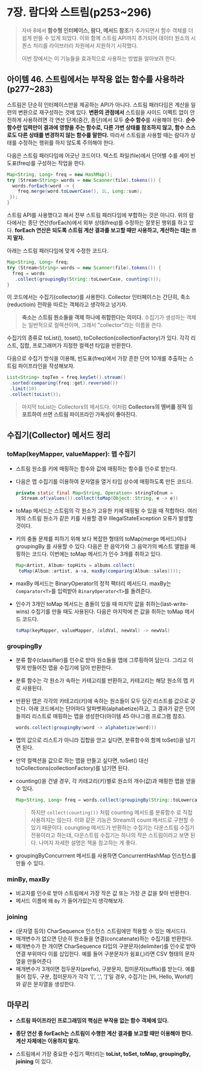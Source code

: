 # 7장. 람다와 스트림(p253~296)

> 자바 8에서 **함수형 인터페이스, 람다, 메서드 참조**가 추가되면서 함수 객체를 더 쉽게 만들 수 있게 되었다. 이와 함께 스트림 API까지 추가되어 데이터 원소의 시퀀스 처리를 라이브러리 차원에서 지원하기 시작했다. 
>
> 이번 장에서는 이 기능들을 효과적으로 사용하는 방법을 알아보려 한다.

## 아이템 46. 스트림에서는 부작용 없는 함수를 사용하라(p277~283)

스트림은 단순히 인터페이스만을 제공하는 API가 아니다. 스트림 패러다임은 계산을 일련의 변환으로 재구성하는 것에 있다. **변환의 관점에서** 스트림을 사이드 이펙트 없이 안전하게 사용하려면 각 연산 단계(중간, 종단)에서 모두 **순수 함수**를 사용해야 한다. **순수 함수란 입력만이 결과에 영향을 주는 함수로, 다른 가변 상태를 참조하지 않고, 함수 스스로도 다른 상태를 변경하지 않는 함수를 말한다.** 따라서 스트림을 사용할 때는 람다가 상태를 수정하는 행위를 하지 않도록 주의해야 한다.

다음은 스트림 패러다임에 어긋난 코드이다. 텍스트 파일(file)에서 단어별 수를 세어 빈도표(freq)를 구성하는 작업을 한다.

```java
Map<String, Long> freq = new HashMap();
try (Stream<String> words = new Scanner(file).tokens()) {
  words.forEach(word -> {
    freq.merge(word.toLowerCase(), 1L, Long::sum);
 });
}
```

스트림 API를 사용했다고 해서 전부 스트림 패러다임에 부합하는 것은 아니다. 위의 람다에서는 종단 연산(forEach)에서 외부 상태(freq)를 수정하는 잘못된 행위를 하고 있다. **forEach 연산은 되도록 스트림 계산 결과를 보고할 때만 사용하고, 계산하는 데는 쓰지 말자.**

아래는 스트림 패러다임에 맞게 수정한 코드다.

```java
Map<String, Long> freq;
try (Stream<String> words = new Scanner(file).tokens()) {
  freq = words
   .collect(groupingBy(String::toLowerCase, counting()));
}
```

이 코드에서는 수집기(collector)를 사용한다. Collector 인터페이스는 간단히, 축소(reductioin) 전략을 따르는 객체라고 생각하고 넘기자.

> **축소는 스트림 원소들을 객체 하나에 취합한다는 의미다.** 수집기가 생성하는 객체는 일반적으로 컬렉션이며, 그래서 "collector"라는 이름을 쓴다.

수집기의 종류로 toList(), toset(), toCollection(collectionFactory)가 있다. 각각 리스트, 집합, 프로그래머가 지정한 컬렉션 타입을 반환한다.

다음으로 수집기 방식을 이용해, 빈도표(freq)에서 가장 흔한 단어 10개를 추출하는 스트림 파이프라인을 작성해보자.

```java
List<String> topTen = freq.keySet().stream()
 .sorted(comparing(freq::get).reversed())
 .limit(10)
 .collect(toList());
```

> 마지막 toList는 Collectors의 메서드다. 이처럼 **Collectors의 멤버를 정적 임포트하여 쓰면 스트림 파이프라인 가독성이 좋아진다.**

## 수집기(Collector) 메서드 정리

### toMap(keyMapper, valueMapper): 맵 수집기

- 스트림 원소를 키에 매핑하는 함수와 값에 매핑하는 함수를 인수로 받는다.

- 다음은 맵 수집기를 이용하여 문자열을 열거 타입 상수에 매핑하도록 만든 코드다.

  ```java
  private static final Map<String, Operation> stringToEnum = 
    Stream.of(values()).collect(toMap(Object::String, e -> e))
  ```

- toMap 메서드는 스트림의 각 원소가 고유한 키에 매핑될 수 있을 때 적합하다. 여러 개의 스트림 원소가 같은 키를 사용할 경우 IllegalStateException 오류가 발생할 것이다.

- 키의 충돌 문제를 피하기 위해 보다 복잡한 형태의 toMap(merge 메서드)이나 groupingBy 를 사용할 수 있다.
  다음은 한 음악가와 그 음악가의 베스트 앨범을 매핑하는 코드다. 이번에는 toMap 메서드가 인수 3개를 취하고 있다. 

  ```java
  Map<Artist, Album> topHits = albums.collect(
   toMap(Album::artist, a->a, maxBy(comparing(Album::sales))));
  ```

- maxBy 메서드는 BinaryOperator의 정적 팩터리 메서드다. maxBy는 `Comparator<T>`를 입력받아 `BinaryOperator<T>`를 돌려준다.

- 인수가 3개인 toMap 메서드는 충돌이 있을 때 마지막 값을 취하는(last-write-wins) 수집기를 만들 때도 사용된다. 다음은 마지막에 쓴 값을 취하는 toMap 메서드 코드다.

  ```java
  toMap(keyMapper, valueMapper, (oldVal, newVal) -> newVal)
  ```

### groupingBy

- 분류 함수(classifier)를 인수로 받아 원소들을 맵에 그루핑하여 담는다. 그리고 이렇게 만들어진 맵을 수집기에 담아 반환한다.

- 분류 함수는 각 원소가 속하는 카테고리를 반환하고, 카테고리는 해당 원소의 맵 키로 사용된다.

- 반환된 맵은 각각의 카테고리(키)에 속하는 원소들이 모두 담긴 리스트를 값으로 갖는다. 아래 코드에서는 단어마다 알파벳화(alphabetize)하고, 그 결과가 같은 단어들끼리 리스트로 매핑하는 맵을 생성한다(아이템 45 아나그램 프로그램 참조).

  ```java
  words.collect(groupingBy(word -> alphabetize(word)))
  ```

- 맵의 값으로 리스트가 아니라 집합을 얻고 싶다면, 분류함수와 함께 toSet()을 넘기면 된다.

- 만약 컬렉션을 값으로 하는 맵을 만들고 싶다면, toSet() 대신 toCollections(collectionFactory)를 넘기면 된다.

- counting()을 건넬 경우, 각 카테고리(키)별로 원소의 개수(값)과 매핑한 맵을 얻을 수 있다.

  ```java
  Map<String, Long> freq = words.collect(groupingBy(String::toLowercase, counting()));
  ```

  > 하지만 `collect(counting())` 처럼 counting 메서드를 분류함수 로 직접 사용하지는 않는다. 이와 같은 기능은 Stream의 count 메서드로 구현할 수 있기 때문이다. coungting 메서드가 반환하는 수집기는 다운스트림 수집기 전용이라고 하는데, 다운스트림 수집기는 하나의 작은 스트림이라고 보면 된다. 나머지 자세한 설명은 책을 참고하는 게 좋다.

- groupingByConcurrrent 메서드를 사용하면 ConcurrentHashMap 인스턴스를 만들 수 있다.

### minBy, maxBy

- 비교자를 인수로 받아 스트림에서 가장 작은 값 또는 가장 큰 값을 찾아 반환한다.
- 메서드 이름에 왜 `By` 가 들어가있는지 생각해보자.

### joining

- (문자열 등의) CharSequence 인스턴스 스트림에만 적용할 수 있는 메서드다.
- 매개변수가 없으면 단순히 원소들을 연결(concatenate)하는 수집기를 반환한다.
- 매개변수가 한 개이면 CharSequence 타입의 구분문자(delimiter)를 인수로 받아 연결 부위마다 이를 삽입한다. 예를 들어 구분문자가 쉼표(,)라면 CSV 형태의 문자열을 만들어준다
- 매개변수가 3개이면 접두문자(prefix), 구분문자, 접미문자(suffix)를 받는다. 예를들어 접두, 구분, 접미문자가 각각  '[', ',', ']'일 경우, 수집기는 [Hi, Hello, World!]와 같은 문자열을 생성한다.

## 마무리

- **스트림 파이프라인 프로그래밍의 핵심은 부작용 없는 함수 객체에 있다.**

- **종단 연산 중 forEach는 스트림이 수행한 계산 결과를 보고할 때만 이용해야 한다. 계산 자체에는 이용하지 말자.**
- 스트림에서 가장 중요한 수집기 팩터리는 **toList, toSet, toMap, groupingBy, joining** 이 있다.


